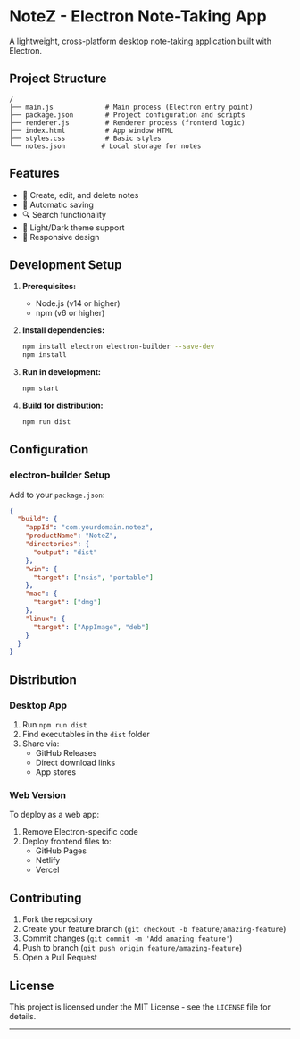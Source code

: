 # NoteZ - Electron Note-Taking App

A lightweight, cross-platform desktop note-taking application built with Electron.

## Project Structure

```
/
├── main.js             # Main process (Electron entry point)
├── package.json        # Project configuration and scripts
├── renderer.js         # Renderer process (frontend logic)
├── index.html          # App window HTML
├── styles.css          # Basic styles
└── notes.json         # Local storage for notes
```

## Features

- 📝 Create, edit, and delete notes
- 💾 Automatic saving
- 🔍 Search functionality
- 🌙 Light/Dark theme support
- 📱 Responsive design

## Development Setup

1. **Prerequisites:**
   - Node.js (v14 or higher)
   - npm (v6 or higher)

2. **Install dependencies:**
   ```bash
   npm install electron electron-builder --save-dev
   npm install
   ```

3. **Run in development:**
   ```bash
   npm start
   ```

4. **Build for distribution:**
   ```bash
   npm run dist
   ```

## Configuration

### electron-builder Setup

Add to your `package.json`:
```json
{
  "build": {
    "appId": "com.yourdomain.notez",
    "productName": "NoteZ",
    "directories": {
      "output": "dist"
    },
    "win": {
      "target": ["nsis", "portable"]
    },
    "mac": {
      "target": ["dmg"]
    },
    "linux": {
      "target": ["AppImage", "deb"]
    }
  }
}
```

## Distribution

### Desktop App
1. Run `npm run dist`
2. Find executables in the `dist` folder
3. Share via:
   - GitHub Releases
   - Direct download links
   - App stores

### Web Version
To deploy as a web app:
1. Remove Electron-specific code
2. Deploy frontend files to:
   - GitHub Pages
   - Netlify
   - Vercel

## Contributing

1. Fork the repository
2. Create your feature branch (`git checkout -b feature/amazing-feature`)
3. Commit changes (`git commit -m 'Add amazing feature'`)
4. Push to branch (`git push origin feature/amazing-feature`)
5. Open a Pull Request

## License

This project is licensed under the MIT License - see the `LICENSE` file for details.

---
